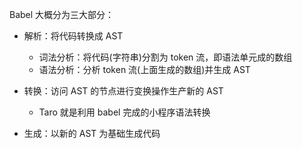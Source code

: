 Babel 大概分为三大部分：

- 解析：将代码转换成 AST

  - 词法分析：将代码(字符串)分割为 token 流，即语法单元成的数组
  - 语法分析：分析 token 流(上面生成的数组)并生成 AST

- 转换：访问 AST 的节点进行变换操作生产新的 AST

  - Taro 就是利用 babel 完成的小程序语法转换

- 生成：以新的 AST 为基础生成代码
